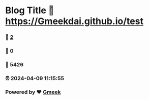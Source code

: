 # Blog Title :link: https://Gmeekdai.github.io/test 
### :page_facing_up: [2](https://Gmeekdai.github.io/test/tag.html) 
### :speech_balloon: 0 
### :hibiscus: 5426 
### :alarm_clock: 2024-04-09 11:15:55 
### Powered by :heart: [Gmeek](https://github.com/Meekdai/Gmeek)
